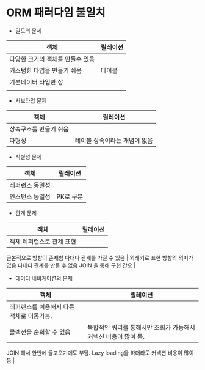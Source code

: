 # ORM 패러다임 불일치

- 밀도의 문제

| 객체 |  릴레이션 |
| --- | --- |
| 다양한 크기의 객체를 만들수 있음
커스텀한 타입을 만들기 쉬움 | 테이블
기본데이터 타입만 상 |
|  |  |
- 서브타입 문제

| 객체 |  릴레이션 |
| --- | --- |
| 상속구조를 만들기 쉬움 
다형성 | 테이블 상속이라는 개념이 없음 |
- 식별성 문제

| 객체 |  릴레이션 |
| --- | --- |
| 레퍼런스 동일성
인스턴스 동일성 | PK로 구분 |
- 관계 문제

| 객체 |  릴레이션 |
| --- | --- |
| 객체 레퍼런스로 관계 표현
근본적으로 방향이 존재함
다대다 관계를 가질 수 있음 | 외래키로 표현
방향의 의미가 없음
다대다 관계를 만들 수 없음 
JOIN 을 통해 구현 간으 |
- 데이터 네비게이션의 문제

| 객체 |  릴레이션 |
| --- | --- |
| 레퍼렌스를 이용해서 다른 객체로 이동가능.
콜렉션을 순회할 수 있음 | 복합적인 쿼리를 통해서만 조회가 가능해서 커넥션 비용이 많이 듬.
JOIN 해서 한번에 들고오기에도 부담.
Lazy loading을 하더라도 커넥션 비용이 많이 듬 |